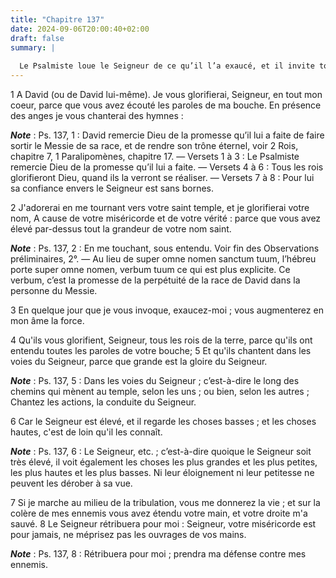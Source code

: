 ```yaml
---
title: "Chapitre 137"
date: 2024-09-06T20:00:40+02:00
draft: false
summary: |
  
  Le Psalmiste loue le Seigneur de ce qu’il l’a exaucé, et il invite tous les rois de la terre et à l’en louer avec lui.
---
```



1 A David (ou de David lui-même). Je vous glorifierai, Seigneur, en tout mon coeur, parce que vous avez écouté les paroles de ma bouche. En présence des anges je vous chanterai des hymnes :

***Note*** :  Ps. 137, 1 : David remercie Dieu de la promesse qu’il lui a faite de faire sortir le Messie de sa race, et de rendre son trône éternel, voir 2 Rois, chapitre 7, 1 Paralipomènes, chapitre 17. ― Versets 1 à 3 : Le Psalmiste remercie Dieu de la promesse qu’il lui a faite. ― Versets 4 à 6 : Tous les rois glorifieront Dieu, quand ils la verront se réaliser. ― Versets 7 à 8 : Pour lui sa confiance envers le Seigneur est sans bornes.


2 J'adorerai en me tournant vers votre saint temple, et je glorifierai votre nom, A cause de votre miséricorde et de votre vérité : parce que vous avez élevé par-dessus tout la grandeur de votre nom saint.

***Note*** :  Ps. 137, 2 : En me touchant, sous entendu. Voir fin des Observations préliminaires, 2°. ― Au lieu de super omne nomen sanctum tuum, l’hébreu porte super omne nomen, verbum tuum ce qui est plus explicite. Ce verbum, c’est la promesse de la perpétuité de la race de David dans la personne du Messie.

3 En quelque jour que je vous invoque, exaucez-moi ; vous augmenterez en mon âme la force.


4 Qu'ils vous glorifient, Seigneur, tous les rois de la terre, parce qu'ils ont entendu toutes les paroles de votre bouche; 5 Et qu'ils chantent dans les voies du Seigneur, parce que grande est la gloire du Seigneur.

***Note*** :  Ps. 137, 5 : Dans les voies du Seigneur ; c’est-à-dire le long des chemins qui mènent au temple, selon les uns ; ou bien, selon les autres ; Chantez les actions, la conduite du Seigneur.

6 Car le Seigneur est élevé, et il regarde les choses basses ; et les choses hautes, c'est de loin qu'il les connaît.

***Note*** :  Ps. 137, 6 : Le Seigneur, etc. ; c’est-à-dire quoique le Seigneur soit très élevé, il voit également les choses les plus grandes et les plus petites, les plus hautes et les plus basses. Ni leur éloignement ni leur petitesse ne peuvent les dérober à sa vue.


7 Si je marche au milieu de la tribulation, vous me donnerez la vie ; et sur la colère de mes ennemis vous avez étendu votre main, et votre droite m'a sauvé. 8 Le Seigneur rétribuera pour moi : Seigneur, votre miséricorde est pour jamais, ne méprisez pas les ouvrages de vos mains.

***Note*** :  Ps. 137, 8 : Rétribuera pour moi ; prendra ma défense contre mes ennemis.

